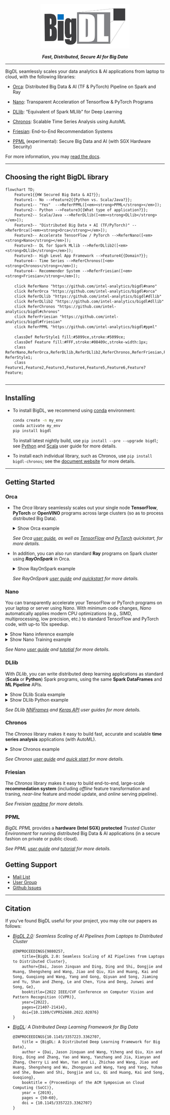 <div align="center">

<p align="center"> <img src="docs/readthedocs/image/bigdl_logo.jpg" height="140px"><br></p>

_**Fast, Distributed, Secure AI for Big Data**_

</div>

---

BigDL seamlessly scales your data analytics & AI applications from laptop to cloud, with the following libraries:

- [Orca](#orca): Distributed Big Data & AI (TF & PyTorch) Pipeline on Spark and Ray

- [Nano](#nano): Transparent Acceleration of Tensorflow & PyTorch Programs

- [DLlib](#dllib): “Equivalent of Spark MLlib” for Deep Learning

- [Chronos](#chronos): Scalable Time Series Analysis using AutoML

- [Friesian](#friesian): End-to-End Recommendation Systems

- [PPML](#ppml) (experimental): Secure Big Data and AI (with SGX Hardware Security)

For more information, you may [read the docs](https://bigdl.readthedocs.io/).

---

## Choosing the right BigDL library
```mermaid
flowchart TD;
    Feature1{{HW Secured Big Data & AI?}};
    Feature1-- No -->Feature2{{Python vs. Scala/Java?}};
    Feature1-- "Yes"  -->ReferPPML([<em><strong>PPML</strong></em>]);
    Feature2-- Python -->Feature3{{What type of application?}};
    Feature2-- Scala/Java -->ReferDLlib([<em><strong>DLlib</strong></em>]);
    Feature3-- "Distributed Big Data + AI (TF/PyTorch)" -->ReferOrca([<em><strong>Orca</strong></em>]);
    Feature3-- Accelerate TensorFlow / PyTorch -->ReferNano([<em><strong>Nano</strong></em>]);
    Feature3-- DL for Spark MLlib -->ReferDLlib2([<em><strong>DLlib</strong></em>]);
    Feature3-- High Level App Framework -->Feature4{{Domain?}};
    Feature4-- Time Series -->ReferChronos([<em><strong>Chronos</strong></em>]);
    Feature4-- Recommender System -->ReferFriesian([<em><strong>Friesian</strong></em>]);
    
    click ReferNano "https://github.com/intel-analytics/bigdl#nano"
    click ReferOrca "https://github.com/intel-analytics/bigdl#orca"
    click ReferDLlib "https://github.com/intel-analytics/bigdl#dllib"
    click ReferDLlib2 "https://github.com/intel-analytics/bigdl#dllib"
    click ReferChronos "https://github.com/intel-analytics/bigdl#chronos"
    click ReferFriesian "https://github.com/intel-analytics/bigdl#friesian"
    click ReferPPML "https://github.com/intel-analytics/bigdl#ppml"
    
    classDef ReferStyle1 fill:#5099ce,stroke:#5099ce;
    classDef Feature fill:#FFF,stroke:#08409c,stroke-width:1px;
    class ReferNano,ReferOrca,ReferDLlib,ReferDLlib2,ReferChronos,ReferFriesian,ReferPPML ReferStyle1;
    class Feature1,Feature2,Feature3,Feature4,Feature5,Feature6,Feature7 Feature;
    
```
---
## Installing

 - To install BigDL, we recommend using [conda](https://docs.conda.io/projects/conda/en/latest/user-guide/install/)  environment:

    ```bash
    conda create -n my_env 
    conda activate my_env
    pip install bigdl
    ```
    To install latest nightly build, use `pip install --pre --upgrade bigdl`; see [Python](https://bigdl.readthedocs.io/en/latest/doc/UserGuide/python.html) and [Scala](https://bigdl.readthedocs.io/en/latest/doc/UserGuide/scala.html) user guide for more details.

 - To install each individual library, such as Chronos, use `pip install bigdl-chronos`; see the [document website](https://bigdl.readthedocs.io/) for more details.
---

## Getting Started
### Orca

- The _Orca_ library seamlessly scales out your single node **TensorFlow**, **PyTorch** or **OpenVINO** programs across large clusters (so as to process distributed Big Data).

  <details><summary>Show Orca example</summary>
  <br/>

  You can build end-to-end, distributed data processing & AI programs using _Orca_ in 4 simple steps:

  ```python
  # 1. Initilize Orca Context (to run your program on K8s, YARN or local laptop)
  from bigdl.orca import init_orca_context, OrcaContext
  sc = init_orca_context(cluster_mode="k8s", cores=4, memory="10g", num_nodes=2) 

  # 2. Perform distribtued data processing (supporting Spark DataFrames,
  # TensorFlow Dataset, PyTorch DataLoader, Ray Dataset, Pandas, Pillow, etc.)
  spark = OrcaContext.get_spark_session()
  df = spark.read.parquet(file_path)
  df = df.withColumn('label', df.label-1)
  ...

  # 3. Build deep learning models using standard framework APIs
  # (supporting TensorFlow, PyTorch, Keras, OpenVino, etc.)
  from tensorflow import keras
  ...
  model = keras.models.Model(inputs=[user, item], outputs=predictions)  
  model.compile(...)

  # 4. Use Orca Estimator for distributed training/inference
  from bigdl.orca.learn.tf.estimator import Estimator
  est = Estimator.from_keras(keras_model=model)  
  est.fit(data=df,
          feature_cols=['user', 'item'],
          label_cols=['label'],
          ...)
  ```

  </details> 

  *See Orca [user guide](https://bigdl.readthedocs.io/en/latest/doc/Orca/Overview/orca.html), as well as [TensorFlow](https://bigdl.readthedocs.io/en/latest/doc/Orca/QuickStart/orca-tf-quickstart.html) and [PyTorch](https://bigdl.readthedocs.io/en/latest/doc/Orca/QuickStart/orca-pytorch-quickstart.html) quickstart, for more details.*

- In addition, you can also run standard **Ray** programs on Spark cluster using _**RayOnSpark**_ in Orca.

  <details><summary>Show RayOnSpark example</summary>
  <br/>
  
  You can not only run Ray program on Spark cluster, but also write Ray code inline with Spark code (so as to process the in-memory Spark RDDs or DataFrames) using _RayOnSpark_ in Orca.
 
  ```python
  # 1. Initilize Orca Context (to run your program on K8s, YARN or local laptop)
  from bigdl.orca import init_orca_context, OrcaContext
  sc = init_orca_context(cluster_mode="yarn", cores=4, memory="10g", num_nodes=2, init_ray_on_spark=True) 

  # 2. Distribtued data processing using Spark
  spark = OrcaContext.get_spark_session()
  df = spark.read.parquet(file_path).withColumn(...)
  
  # 3. Convert Spark DataFrame to Ray Dataset
  from bigdl.orca.data import spark_df_to_ray_dataset
  dataset = spark_df_to_ray_dataset(df)
  
  # 4. Use Ray to operate on Ray Datasets
  import ray

  @ray.remote
  def consume(data) -> int:
     num_batches = 0
     for batch in data.iter_batches(batch_size=10):
         num_batches += 1
     return num_batches

  print(ray.get(consume.remote(dataset)))
  ```

  </details>  
  
  *See RayOnSpark [user guide](https://bigdl.readthedocs.io/en/latest/doc/Orca/Overview/ray.html) and [quickstart](https://bigdl.readthedocs.io/en/latest/doc/Orca/QuickStart/ray-quickstart.html) for more details.*
### Nano
You can transparently accelerate your TensorFlow or PyTorch programs on your laptop or server using *Nano*. With minimum code changes, *Nano* automatically applies modern CPU optimizations (e.g., SIMD,  multiprocessing, low precision, etc.) to standard TensorFlow and PyTorch code, with up-to 10x speedup.

<details><summary>Show Nano inference example</summary>
<br/>

You can automatically optimize a trained PyTorch model for inference or deployment using _Nano_:

```python
model = ResNet18().load_state_dict(...)
train_dataloader = ...
val_dataloader = ...
def accuracy (pred, target):
  ... 

from bigdl.nano.pytorch import InferenceOptimizer
optimizer = InferenceOptimizer()
optimizer.optimize(model,
                   training_data=train_dataloader,
                   validation_data=val_dataloader,
                   metric=accuracy)
new_model, config = optimizer.get_best_model()

optimizer.summary()
```
The output of `optimizer.summary()` will be something like:
```
 -------------------------------- ---------------------- -------------- ----------------------
|             method             |        status        | latency(ms)  |       accuracy       |
 -------------------------------- ---------------------- -------------- ----------------------
|            original            |      successful      |    43.688    |        0.969         |
|           fp32_ipex            |      successful      |    33.383    |    not recomputed    |
|              bf16              |   fail to forward    |     None     |         None         |
|           bf16_ipex            |    early stopped     |   203.897    |         None         |
|              int8              |      successful      |    10.74     |        0.969         |
|            jit_fp32            |      successful      |    38.732    |    not recomputed    |
|         jit_fp32_ipex          |      successful      |    35.205    |    not recomputed    |
|  jit_fp32_ipex_channels_last   |      successful      |    19.327    |    not recomputed    |
|         openvino_fp32          |      successful      |    10.215    |    not recomputed    |
|         openvino_int8          |      successful      |    8.192     |        0.969         |
|        onnxruntime_fp32        |      successful      |    20.931    |    not recomputed    |
|    onnxruntime_int8_qlinear    |      successful      |    8.274     |        0.969         |
|    onnxruntime_int8_integer    |   fail to convert    |     None     |         None         |
 -------------------------------- ---------------------- -------------- ----------------------

Optimization cost 64.3s in total.
```

</details>

<details><summary>Show Nano Training example</summary>
<br/>
You may easily accelerate PyTorch training (e.g., IPEX, BF16, Multi-Instance Training, etc.) using Nano:

```python
model = ResNet18()
optimizer = torch.optim.SGD(...)
train_loader = ...
val_loader = ...

from bigdl.nano.pytorch import TorchNano

# Define your training loop inside `TorchNano.train`
class Trainer(TorchNano):
	def train(self):
	# call `setup` to prepare for model, optimizer(s) and dataloader(s) for accelerated training
	model, optimizer, (train_loader, val_loader) = self.setup(model, optimizer,
  train_loader, val_loader)
  
    for epoch in range(num_epochs):  
      model.train()  
      for data, target in train_loader:  
        optimizer.zero_grad()  
        output = model(data)  
        # replace the loss.backward() with self.backward(loss)  
        loss = loss_fuc(output, target)  
        self.backward(loss)  
        optimizer.step()   

# Accelerated training (IPEX, BF16 and Multi-Instance Training)
Trainer(use_ipex=True, precision='bf16', num_processes=2).train()
```

</details>  

*See Nano [user guide](https://bigdl.readthedocs.io/en/latest/doc/Nano/Overview/nano.html) and [tutotial](https://github.com/intel-analytics/BigDL/tree/main/python/nano/tutorial) for more details.*
    
### DLlib

With _DLlib_, you can write distributed deep learning applications as standard (**Scala** or **Python**) Spark programs, using the same **Spark DataFrames** and **ML Pipeline** APIs.

<details><summary>Show DLlib Scala example</summary>
<br/>

You can build distributed deep learning applications for Spark using *DLlib* Scala APIs in 3 simple steps:

```scala
// 1. Call `initNNContext` at the beginning of the code: 
import com.intel.analytics.bigdl.dllib.NNContext
val sc = NNContext.initNNContext()

// 2. Define the deep learning model using Keras-style API in DLlib:
import com.intel.analytics.bigdl.dllib.keras.layers._
import com.intel.analytics.bigdl.dllib.keras.Model
val input = Input[Float](inputShape = Shape(10))  
val dense = Dense[Float](12).inputs(input)  
val output = Activation[Float]("softmax").inputs(dense)  
val model = Model(input, output)

// 3. Use `NNEstimator` to train/predict/evaluate the model using Spark DataFrame and ML pipeline APIs
import org.apache.spark.sql.SparkSession
import org.apache.spark.ml.feature.MinMaxScaler
import org.apache.spark.ml.Pipeline
import com.intel.analytics.bigdl.dllib.nnframes.NNEstimator
import com.intel.analytics.bigdl.dllib.nn.CrossEntropyCriterion
import com.intel.analytics.bigdl.dllib.optim.Adam
val spark = SparkSession.builder().getOrCreate()
val trainDF = spark.read.parquet("train_data")
val validationDF = spark.read.parquet("val_data")
val scaler = new MinMaxScaler().setInputCol("in").setOutputCol("value")
val estimator = NNEstimator(model, CrossEntropyCriterion())  
        .setBatchSize(128).setOptimMethod(new Adam()).setMaxEpoch(5)
val pipeline = new Pipeline().setStages(Array(scaler, estimator))

val pipelineModel = pipeline.fit(trainDF)  
val predictions = pipelineModel.transform(validationDF)
```

</details>

<details><summary>Show DLlib Python example</summary>
<br/>

You can build distributed deep learning applications for Spark using *DLlib* Python APIs in 3 simple steps:

```python
# 1. Call `init_nncontext` at the beginning of the code:
from bigdl.dllib.nncontext import init_nncontext
sc = init_nncontext()

# 2. Define the deep learning model using Keras-style API in DLlib:
from bigdl.dllib.keras.layers import Input, Dense, Activation
from bigdl.dllib.keras.models import Model
input = Input(shape=(10,))
dense = Dense(12)(input)
output = Activation("softmax")(dense)
model = Model(input, output)

# 3. Use `NNEstimator` to train/predict/evaluate the model using Spark DataFrame and ML pipeline APIs
from pyspark.sql import SparkSession
from pyspark.ml.feature import MinMaxScaler
from pyspark.ml import Pipeline
from bigdl.dllib.nnframes import NNEstimator
from bigdl.dllib.nn.criterion import CrossEntropyCriterion
from bigdl.dllib.optim.optimizer import Adam
spark = SparkSession.builder.getOrCreate()
train_df = spark.read.parquet("train_data")
validation_df = spark.read.parquet("val_data")
scaler = MinMaxScaler().setInputCol("in").setOutputCol("value")
estimator = NNEstimator(model, CrossEntropyCriterion())\
    .setBatchSize(128)\
    .setOptimMethod(Adam())\
    .setMaxEpoch(5)
pipeline = Pipeline(stages=[scaler, estimator])

pipelineModel = pipeline.fit(train_df)
predictions = pipelineModel.transform(validation_df)
```

</details>

*See DLlib [NNFrames](https://bigdl.readthedocs.io/en/latest/doc/DLlib/Overview/nnframes.html) and [Keras API](https://bigdl.readthedocs.io/en/latest/doc/DLlib/Overview/keras-api.html) user guides for more details.*

### Chronos

The *Chronos* library makes it easy to build fast, accurate and scalable **time series analysis** applications (with AutoML).

<details><summary>Show Chronos example</summary>
<br/>

You can train a time series forecaster using _Chronos_ in 3 simple steps:

```python
from bigdl.chronos.forecaster import TCNForecaster 
from bigdl.chronos.data.repo_dataset import get_public_dataset

# 1. Process time series data using `TSDataset`
tsdata_train, tsdata_val, tsdata_test = get_public_dataset(name='nyc_taxi')
for tsdata in [tsdata_train, tsdata_val, tsdata_test]:
    data.roll(lookback=100, horizon=1)

# 2. Create a `TCNForecaster` (automatically configured based on train_data)
forecaster = TCNForecaster.from_tsdataset(train_data)

# 3. Train the forecaster for prediction
forecaster.fit(train_data)

pred = forecaster.predict(test_data)
```

To apply AutoML, use `AutoTSEstimator` instead of normal forecasters.
```python
# Create and fit an `AutoTSEstimator`
from bigdl.chronos.autots import AutoTSEstimator
autotsest = AutoTSEstimator(model="tcn", future_seq_len=10)

tsppl = autotsest.fit(data=tsdata_train, validation_data=tsdata_val)
pred = tsppl.predict(tsdata_test)
```

</details>  

*See Chronos [user guide](https://bigdl.readthedocs.io/en/latest/doc/Chronos/index.html) and [quick start](https://bigdl.readthedocs.io/en/latest/doc/Chronos/QuickStart/chronos-autotsest-quickstart.html) for more details.*

### Friesian
The *Chronos* library makes it easy to build end-to-end, large-scale **recommedation system** (including *offline* feature transformation and traning, *near-line* feature and model update, and *online* serving pipeline). 

*See Freisian [readme](https://github.com/intel-analytics/BigDL/blob/main/python/friesian/README.md) for more details.* 

### PPML

*BigDL PPML* provides a **hardware (Intel SGX) protected** *Trusted Cluster Environment* for running distributed Big Data & AI applications (in a secure fashion on private or public cloud). 

*See PPML [user guide](https://bigdl.readthedocs.io/en/latest/doc/PPML/Overview/ppml.html) and [tutorial](https://github.com/intel-analytics/BigDL/blob/main/ppml/README.md) for more details.* 

## Getting Support

- [Mail List](mailto:bigdl-user-group+subscribe@googlegroups.com)
- [User Group](https://groups.google.com/forum/#!forum/bigdl-user-group)
- [Github Issues](https://github.com/intel-analytics/BigDL/issues)
---

## Citation

If you've found BigDL useful for your project, you may cite our papers as follows:

- *[BigDL 2.0](https://arxiv.org/abs/2204.01715): Seamless Scaling of AI Pipelines from Laptops to Distributed Cluster*
  ```
  @INPROCEEDINGS{9880257,
      title={BigDL 2.0: Seamless Scaling of AI Pipelines from Laptops to Distributed Cluster}, 
      author={Dai, Jason Jinquan and Ding, Ding and Shi, Dongjie and Huang, Shengsheng and Wang, Jiao and Qiu, Xin and Huang, Kai and Song, Guoqiong and Wang, Yang and Gong, Qiyuan and Song, Jiaming and Yu, Shan and Zheng, Le and Chen, Yina and Deng, Junwei and Song, Ge},
      booktitle={2022 IEEE/CVF Conference on Computer Vision and Pattern Recognition (CVPR)}, 
      year={2022},
      pages={21407-21414},
      doi={10.1109/CVPR52688.2022.02076}
  }
  ```

- *[BigDL](https://arxiv.org/abs/1804.05839): A Distributed Deep Learning Framework for Big Data*
  ```
  @INPROCEEDINGS{10.1145/3357223.3362707,
      title = {BigDL: A Distributed Deep Learning Framework for Big Data},
      author = {Dai, Jason Jinquan and Wang, Yiheng and Qiu, Xin and Ding, Ding and Zhang, Yao and Wang, Yanzhang and Jia, Xianyan and Zhang, Cherry Li and Wan, Yan and Li, Zhichao and Wang, Jiao and Huang, Shengsheng and Wu, Zhongyuan and Wang, Yang and Yang, Yuhao and She, Bowen and Shi, Dongjie and Lu, Qi and Huang, Kai and Song, Guoqiong},
      booktitle = {Proceedings of the ACM Symposium on Cloud Computing (SoCC)},
      year = {2019},
      pages = {50–60},
      doi = {10.1145/3357223.3362707}
  }
  ```
  
